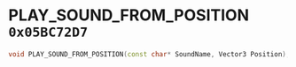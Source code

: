 # PLAY_SOUND_FROM_POSITION `0x05BC72D7`

```cpp
void PLAY_SOUND_FROM_POSITION(const char* SoundName, Vector3 Position);
```